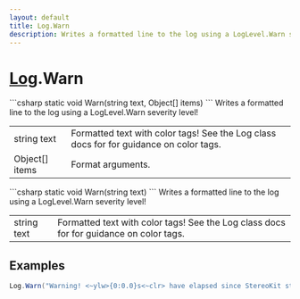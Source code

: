 ```yaml
---
layout: default
title: Log.Warn
description: Writes a formatted line to the log using a LogLevel.Warn severity level!
---
```

# [Log]({{site.url}}/Pages/Reference/Log.html).Warn

<div class='signature' markdown='1'>
```csharp
static void Warn(string text, Object[] items)
```
Writes a formatted line to the log using a LogLevel.Warn
severity level!
</div>

|  |  |
|--|--|
|string text|Formatted text with color tags! See the Log             class docs for for guidance on color tags.|
|Object[] items|Format arguments.|

<div class='signature' markdown='1'>
```csharp
static void Warn(string text)
```
Writes a formatted line to the log using a LogLevel.Warn
severity level!
</div>

|  |  |
|--|--|
|string text|Formatted text with color tags! See the Log             class docs for for guidance on color tags.|





## Examples

```csharp
Log.Warn("Warning! <~ylw>{0:0.0}s<~clr> have elapsed since StereoKit start!", Time.Total);
```

